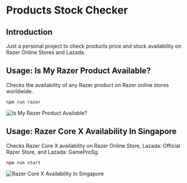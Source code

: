 # Products Stock Checker

## Introduction

Just a personal project to check products price and stock availability on Razer Online Stores and Lazada.

## Usage: Is My Razer Product Available?

Checks the availability of any Razer product on Razer online stores worldwide.

```npm run razer```

![Is My Razer Product Available?](/screenshots/1.png?raw=true "Is My Razer Product Available?")

## Usage: Razer Core X Availability In Singapore

Checks Razer Core X availability on Razer Online Store, Lazada: Official Razer Store, and Lazada: GameProSg.

```npm run start```

![Razer Core X Availability In Singapore](/screenshots/2.png?raw=true "Razer Core X Availability In Singapore")
